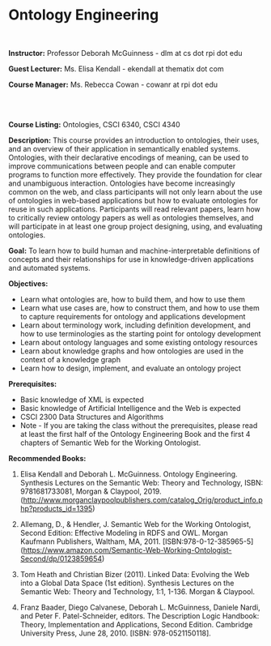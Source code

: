 # Ontology Engineering

<br />

<strong>Instructor:</strong> Professor Deborah McGuinness - dlm at cs dot rpi dot edu

<strong>Guest Lecturer:</strong> Ms. Elisa Kendall - ekendall at thematix dot com

<strong>Course Manager:</strong> Ms. Rebecca Cowan - cowanr at rpi dot edu

<br />
<br />

<strong>Course Listing:</strong> Ontologies, CSCI 6340, CSCI 4340



<strong>Description:</strong>
This course provides an introduction to ontologies, their uses, and an overview of their application in semantically enabled systems. Ontologies, with their declarative encodings of meaning, can be used to improve communications between people and can enable computer programs to function more effectively. They provide the foundation for clear and unambiguous interaction. Ontologies have become increasingly common on the web, and class participants will not only learn about the use of ontologies in web-based applications but how to evaluate ontologies for reuse in such applications. Participants will read relevant papers, learn how to critically review ontology papers as well as ontologies themselves, and will participate in at least one group project designing, using, and evaluating ontologies.
<br />

<strong>Goal:</strong>
To learn how to build human and machine-interpretable definitions of concepts and their relationships for use in knowledge-driven applications and automated systems.


<strong>Objectives:</strong>
<ul>
<li>Learn what ontologies are, how to build them, and how to use them </li>
<li>Learn what use cases are, how to construct them, and how to use them to capture requirements for ontology and applications development </li>
<li>Learn about terminology work, including definition development, and how to use terminologies as the starting point for ontology development </li>
<li>Learn about ontology languages and some existing ontology resources </li>
<li>Learn about knowledge graphs and how ontologies are used in the context of a knowledge graph </li>
<li>Learn how to design, implement, and evaluate an ontology project </li>
</ul>

<strong>Prerequisites:</strong>
<ul>
<li>Basic knowledge of XML is expected </li>
<li>Basic knowledge of Artificial Intelligence and the Web is expected </li>
<li>CSCI 2300  Data Structures and Algorithms </li>
<li>Note - If you are taking the class without the prerequisites, please read at least the first half of the Ontology Engineering Book and the first 4 chapters of Semantic Web for the Working Ontologist. </li>
</ul>

<strong>Recommended Books:</strong>
1. Elisa Kendall and Deborah L. McGuinness.  Ontology Engineering.  Synthesis Lectures on the Semantic Web: Theory and Technology, ISBN: 9781681733081, Morgan & Claypool, 2019.  (http://www.morganclaypoolpublishers.com/catalog_Orig/product_info.php?products_id=1395)

2. Allemang, D., & Hendler, J. Semantic Web for the Working Ontologist, Second Edition: Effective Modeling in RDFS and OWL. Morgan Kaufmann Publishers, Waltham, MA, 2011. [ISBN:978-0-12-385965-5] (https://www.amazon.com/Semantic-Web-Working-Ontologist-Second/dp/0123859654)

3. Tom Heath and Christian Bizer (2011). Linked Data: Evolving the Web into a Global Data Space (1st edition). Synthesis Lectures on the Semantic Web: Theory and Technology, 1:1, 1-136. Morgan & Claypool.

4. Franz Baader, Diego Calvanese, Deborah L. McGuinness, Daniele Nardi, and Peter F. Patel-Schneider, editors.  The Description Logic Handbook: Theory, Implementation and Applications, Second Edition. Cambridge University Press, June 28, 2010. [ISBN: 978-0521150118].
